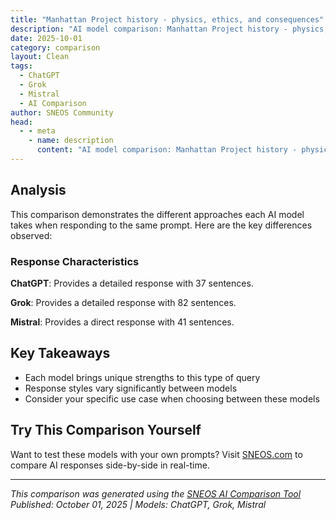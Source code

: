 ```yaml
---
title: "Manhattan Project history - physics, ethics, and consequences"
description: "AI model comparison: Manhattan Project history - physics, ethics, and consequences..."
date: 2025-10-01
category: comparison
layout: Clean
tags:
  - ChatGPT
  - Grok
  - Mistral
  - AI Comparison
author: SNEOS Community
head:
  - - meta
    - name: description
      content: "AI model comparison: Manhattan Project history - physics, ethics, and consequences..."
---
```


<ChatComparison
  title="Manhattan Project history - physics, ethics, and consequences"
  prompt="Manhattan Project history - physics, ethics, and consequences"
  :responses='{
    "ChatGPT": "Certainly! Here\u0027s an overview of the Manhattan Project covering its history, physics, ethics, and consequences:\n\n---\n\n### Manhattan Project History\n\nThe Manhattan Project was a secret research and development initiative during World War II, primarily led by the United States with support from the United Kingdom and Canada. Its goal was to develop the first atomic bombs before Nazi Germany or any other adversaries could achieve such a weapon.\n\n- **Initiation:** The project formally began in 1942, although preliminary research started earlier due to concerns about nuclear fission and its military potential.\n- **Key Figures:** \n  - **J. Robert Oppenheimer:** Scientific director.\n  - **General Leslie Groves:** Military head responsible for logistics.\n  - Other notable physicists included Enrico Fermi, Richard Feynman, Niels Bohr, and Ernest Lawrence.\n- **Locations:** Major sites included Los Alamos (New Mexico), Oak Ridge (Tennessee), and Hanford (Washington).\n- **Outcome:** The project successfully developed two types of atomic bombs:\n  - The uranium-based \u201CLittle Boy\u201D\n  - The plutonium-based \u201CFat Man.\u201D\n- **Deployment:** These bombs were dropped on Hiroshima and Nagasaki in August 1945, contributing to Japan\u2019s surrender and the end of World War II.\n\n---\n\n### Physics Behind the Manhattan Project\n\nThe core scientific principle was nuclear fission, the process of splitting heavy atomic nuclei (such as uranium-235 or plutonium-239) into lighter elements, releasing a tremendous amount of energy.\n\n- **Nuclear Fission:** When a heavy nucleus absorbs a neutron, it splits into two smaller nuclei, releasing energy and more neutrons, which can trigger a chain reaction.\n- **Critical Mass:** To create a bomb, enough fissile material must be brought together rapidly to achieve a supercritical mass, causing an exponentially growing chain reaction.\n- **Enrichment:** Natural uranium is mostly uranium-238, which is not easily fissionable. The project developed methods (like gaseous diffusion and electromagnetic separation) to enrich uranium-235.\n- **Plutonium Production:** Plutonium-239 was produced in nuclear reactors by irradiating uranium-238 and chemically separating the plutonium.\n- **Bomb Design:**\n  - **Gun-type design:** Used for \u201CLittle Boy,\u201D where two subcritical masses of uranium are slammed together to form a supercritical mass.\n  - **Implosion design:** Used for \u201CFat Man,\u201D where conventional explosives compress a plutonium core symmetrically to achieve supercriticality.\n\n---\n\n### Ethical Considerations\n\nThe Manhattan Project raises profound ethical questions related to the use of nuclear weapons and the conduct of science in wartime.\n\n- **Justification:** The primary justification was ending the war quickly to save lives that would be lost in a protracted conflict or invasion of Japan.\n- **Secrecy and Consent:** Scientists worked in extreme secrecy; many grappled with the moral implications of their work only after the bombings.\n- **Civilian Impact:** The bombings of Hiroshima and Nagasaki caused immense civilian casualties and long-term suffering due to radiation.\n- **Moral Debates:** Some scientists later regretted their roles, advocating for nuclear disarmament and controls.\n- **Alternatives:** Critics argue whether alternatives like demonstration of the bomb or diplomatic negotiations were sufficiently explored.\n\n---\n\n### Consequences\n\nThe immediate and long-term consequences of the Manhattan Project and its bombs have shaped global history profoundly.\n\n- **End of World War II:** The bombings helped precipitate Japan\u2019s surrender, ending WWII.\n- **Nuclear Arms Race:** Initiated the Cold War nuclear arms race between the U.S. and the Soviet Union.\n- **Nuclear Proliferation:** Spurred development of nuclear weapons by other countries.\n- **International Relations:** Led to the establishment of international treaties and regulatory bodies (e.g., IAEA) focused on nuclear nonproliferation.\n- **Ethical Legacy:** Continues to influence debates on the ethical use of technology, warfare, and weapons of mass destruction.\n- **Scientific Legacy:** Propelled advances in nuclear physics, energy, medicine, and technology.\n\n---\n\nIf you want more detailed information on any section or specific aspects, feel free to ask!",
    "Grok": "The Manhattan Project was a top-secret research and development program during World War II, led by the United States with the goal of producing the first nuclear weapons. It represents one of the most significant scientific endeavors in history, with profound implications in physics, ethics, and geopolitics. Below is an overview of its history, focusing on the physics behind it, the ethical dilemmas it posed, and the consequences that followed.\n\n---\n\n### **History and Background**\n- **Origins**: The Manhattan Project began in 1939, spurred by fears that Nazi Germany was pursuing nuclear weapons. Albert Einstein and Leo Szilard, among other scientists, urged President Franklin D. Roosevelt to initiate research after writing the famous Einstein-Szilard letter, warning of the potential for an \u0022extremely powerful bomb of a new type.\u0022\n- **Formal Establishment**: By 1942, the project was formally established under the direction of General Leslie Groves, with physicist J. Robert Oppenheimer as the scientific director. It brought together some of the brightest minds in physics, including Enrico Fermi, Richard Feynman, and Edward Teller.\n- **Key Locations**: Research and production took place across multiple secret sites, including Los Alamos, New Mexico (design and assembly of the bombs), Oak Ridge, Tennessee (uranium enrichment), and Hanford, Washington (plutonium production).\n\n---\n\n### **Physics of the Manhattan Project**\nThe Manhattan Project hinged on the principles of nuclear physics, particularly the concept of nuclear fission, which was discovered in 1938 by Otto Hahn and Fritz Strassmann, with critical theoretical contributions from Lise Meitner and Otto Frisch.\n\n1. **Nuclear Fission**:\n   - Fission occurs when the nucleus of a heavy atom, such as uranium-235 or plutonium-239, splits into lighter nuclei after absorbing a neutron. This process releases a tremendous amount of energy (per Einstein\u2019s equation, \\( E = mc^2 \\)) and additional neutrons, which can trigger a chain reaction.\n   - The project focused on creating a self-sustaining chain reaction, where each fission event triggers more, leading to an exponential release of energy.\n\n2. **Enrichment and Materials**:\n   - **Uranium-235 (U-235)**: Naturally occurring uranium contains mostly U-238, with only about 0.7% U-235, the isotope capable of sustaining a fission chain reaction. Enrichment processes (like gaseous diffusion and electromagnetic separation) were developed at Oak Ridge to increase the concentration of U-235 for the \u0022Little Boy\u0022 bomb.\n   - **Plutonium-239 (Pu-239)**: Plutonium was produced in nuclear reactors at Hanford by bombarding U-238 with neutrons. It was used in the \u0022Fat Man\u0022 bomb, which required a more complex implosion design due to plutonium\u2019s properties.\n\n3. **Bomb Designs**:\n   - **Gun-type Design (\u0022Little Boy\u0022)**: Used for the Hiroshima bomb. Two sub-critical masses of U-235 were combined rapidly to achieve a critical mass, triggering a chain reaction.\n   - **Implosion Design (\u0022Fat Man\u0022)**: Used for the Nagasaki bomb. A sub-critical mass of Pu-239 was compressed using conventional explosives to achieve criticality. This design required complex calculations and testing (e.g., the Trinity Test in July 1945).\n\n4. **Challenges**:\n   - Ensuring a critical mass without premature detonation.\n   - Developing precise timing mechanisms for implosion.\n   - Producing sufficient quantities of fissile material under extreme secrecy and time pressure.\n\nThe success of the Trinity Test on July 16, 1945, in New Mexico marked the first controlled nuclear explosion, confirming the feasibility of nuclear weapons.\n\n---\n\n### **Ethical Dilemmas**\nThe Manhattan Project raised profound ethical questions, many of which continue to be debated today.\n\n1. **Development of a Weapon of Mass Destruction**:\n   - Many scientists, including Oppenheimer, grappled with the moral implications of creating a weapon capable of unprecedented destruction. Some, like Szilard, later expressed regret, while others, like Teller, saw it as a necessary deterrent.\n   - The project was initially justified as a defense against Nazi Germany, but by 1945, Germany had surrendered, and the focus shifted to Japan. Some scientists questioned whether the bomb was still necessary, advocating for a demonstration of power instead of direct use on civilian populations.\n\n2. **Secrecy and Accountability**:\n   - The project operated under extreme secrecy, with many scientists unaware of the full scope of their work. This raised questions about informed consent and the role of scientists in militarized research.\n   - Decisions about deployment were made by political and military leaders, with limited input from scientists, highlighting tensions between science and policy.\n\n3. **Human Cost and Civilian Targeting**:\n   - The bombings of Hiroshima (August 6, 1945) and Nagasaki (August 9, 1945) killed over 200,000 people, mostly civilians, and caused long-term health effects from radiation. The deliberate targeting of cities raised ethical concerns about the proportionality of the attack and the value of human life.\n\n4. **Post-War Implications**:\n   - Scientists like Oppenheimer became advocates for nuclear arms control, fearing an arms race. However, others supported further development of nuclear technology, including the hydrogen bomb, leading to internal conflicts within the scientific community.\n\n---\n\n### **Consequences**\nThe Manhattan Project had far-reaching consequences, reshaping global politics, science, and society.\n\n1. **Immediate Impact**:\n   - **End of World War II**: The bombings of Hiroshima and Nagasaki led to Japan\u2019s surrender on August 15, 1945, effectively ending the war. However, debates persist about whether the bombings were necessary or if Japan was already on the brink of surrender.\n   - **Human Toll**: Beyond immediate deaths, survivors (Hibakusha) faced long-term effects like cancer, birth defects, and psychological trauma due to radiation exposure.\n\n2. **Nuclear Arms Race**:\n   - The success of the Manhattan Project marked the beginning of the nuclear age. The Soviet Union, through espionage (e.g., Klaus Fuchs) and its own research, tested its first nuclear weapon in 1949, initiating the Cold War arms race.\n   - Both superpowers stockpiled thousands of nuclear weapons, leading to doctrines like Mutually Assured Destruction (MAD), where the threat of total annihilation served as a deterrent.\n\n3. **Geopolitical Shifts**:\n   - The United States emerged as a global superpower with nuclear capabilities, altering international power dynamics.\n   - Nuclear proliferation became a persistent concern, with countries like the UK, France, China, India, Pakistan, and North Korea eventually developing nuclear weapons.\n\n4. **Scientific and Technological Legacy**:\n   - The project accelerated advancements in nuclear physics, leading to peaceful applications like nuclear power generation and medical isotope production.\n   - However, it also tied science more closely to military interests, influencing funding and research priorities.\n\n5. **Cultural and Psychological Impact**:\n   - The specter of nuclear war became a defining fear of the 20th century, influencing literature, film, and public policy (e.g., \u0022duck and cover\u0022 drills).\n   - The ethical debates surrounding nuclear weapons shaped discussions on science\u2019s role in society, exemplified by Oppenheimer\u2019s famous quote (paraphrasing the Bhagavad Gita): \u0022Now I am become Death, the destroyer of worlds.\u0022\n\n6. **Environmental Consequences**:\n   - Nuclear testing and production sites caused significant environmental contamination. For example, Hanford remains one of the most radioactive sites in the U.S., with ongoing cleanup efforts.\n   - Fallout from atmospheric tests in the decades following the war spread radioactive particles globally, raising health and ecological concerns.\n\n---\n\n### **Conclusion**\nThe Manhattan Project stands as a testament to human ingenuity and the power of science, but also as a cautionary tale about the ethical responsibilities of technological advancement. The physics breakthroughs it achieved revolutionized our understanding of energy and matter, while the weapons it produced changed the course of history, ending one war but planting the seeds of another kind of conflict. Its consequences\u2014political, environmental, and moral\u2014continue to shape debates on nuclear policy, scientific ethics, and global security. The project reminds us of the dual nature of scientific progress: a tool for both creation and destruction, whose use depends on human judgment.",
    "Mistral": "The Manhattan Project, initiated during World War II, was a monumental effort by the United States, with assistance from the United Kingdom and Canada, to develop the first atomic bombs. The project had profound implications in the fields of physics, ethics, and global consequences.\n\n### Physics\nThe Manhattan Project was a significant milestone in the history of physics. It brought together some of the brightest minds in the field, including J. Robert Oppenheimer, Enrico Fermi, Niels Bohr, and many others. Key developments included:\n\n1. **Nuclear Fission**: The discovery of nuclear fission by Otto Hahn and Lise Meitner in 1938 laid the groundwork for the project. This process involves splitting the nucleus of an atom, releasing a tremendous amount of energy.\n\n2. **Chain Reactions**: Enrico Fermi and his team achieved the first controlled nuclear chain reaction in 1942 at the University of Chicago. This was a crucial step in demonstrating the feasibility of a nuclear reactor.\n\n3. **Bomb Design**: Two types of atomic bombs were developed:\n   - **Little Boy**: A uranium-based bomb that used the gun-type design.\n   - **Fat Man**: A plutonium-based bomb that used the implosion-type design.\n\n4. **Trinity Test**: The first successful test of an atomic bomb, known as the Trinity test, was conducted on July 16, 1945, in the New Mexico desert. This test confirmed the destructive power of the new weapon.\n\n### Ethics\nThe Manhattan Project raised numerous ethical questions that continue to be debated today:\n\n1. **Use of Atomic Bombs**: The decision to use atomic bombs on Hiroshima and Nagasaki in August 1945 remains one of the most controversial ethical issues. Proponents argue that the bombs ended the war quickly and saved lives by preventing a costly invasion of Japan. Critics contend that the bombings were unnecessary and caused immense suffering and death among civilians.\n\n2. **Scientific Responsibility**: Many scientists involved in the project, including Oppenheimer, later expressed regret and concern about the ethical implications of their work. The question of whether scientists should be held accountable for the consequences of their discoveries became a central ethical debate.\n\n3. **Arms Race**: The development of atomic weapons led to a nuclear arms race between the United States and the Soviet Union during the Cold War. This race had significant geopolitical and ethical implications, including the constant threat of nuclear war.\n\n### Consequences\nThe Manhattan Project had far-reaching consequences that shaped the post-war world:\n\n1. **Nuclear Proliferation**: The successful development of atomic bombs led to a global arms race, with other nations, including the Soviet Union, China, France, and the United Kingdom, developing their own nuclear weapons.\n\n2. **Cold War**: The nuclear standoff between the United States and the Soviet Union defined the Cold War era, leading to the doctrine of Mutually Assured Destruction (MAD) and the establishment of international treaties aimed at controlling nuclear proliferation.\n\n3. **Nuclear Energy**: The technology developed during the Manhattan Project also paved the way for the peaceful use of nuclear energy. Nuclear power plants became a significant source of electricity in many countries.\n\n4. **Global Peace and Security**: The existence of nuclear weapons has had a profound impact on global peace and security. The threat of nuclear war has influenced international relations, diplomacy, and military strategy.\n\n5. **Environmental Impact**: The testing and use of nuclear weapons have had significant environmental consequences, including radioactive fallout and long-term contamination of test sites and affected areas.\n\nIn summary, the Manhattan Project was a pivotal moment in history that transformed the fields of physics, ethics, and global politics. Its legacy continues to shape debates about nuclear weapons, scientific responsibility, and international security."
  }'
  published-date="11:21"
/>

## Analysis

This comparison demonstrates the different approaches each AI model takes when responding to the same prompt. Here are the key differences observed:

### Response Characteristics

**ChatGPT**: Provides a detailed response with 37 sentences. 

**Grok**: Provides a detailed response with 82 sentences. 

**Mistral**: Provides a direct response with 41 sentences. 

## Key Takeaways

- Each model brings unique strengths to this type of query
- Response styles vary significantly between models
- Consider your specific use case when choosing between these models

## Try This Comparison Yourself

Want to test these models with your own prompts? Visit [SNEOS.com](https://sneos.com) to compare AI responses side-by-side in real-time.

---

*This comparison was generated using the [SNEOS AI Comparison Tool](https://sneos.com)*
*Published: October 01, 2025 | Models: ChatGPT, Grok, Mistral*
